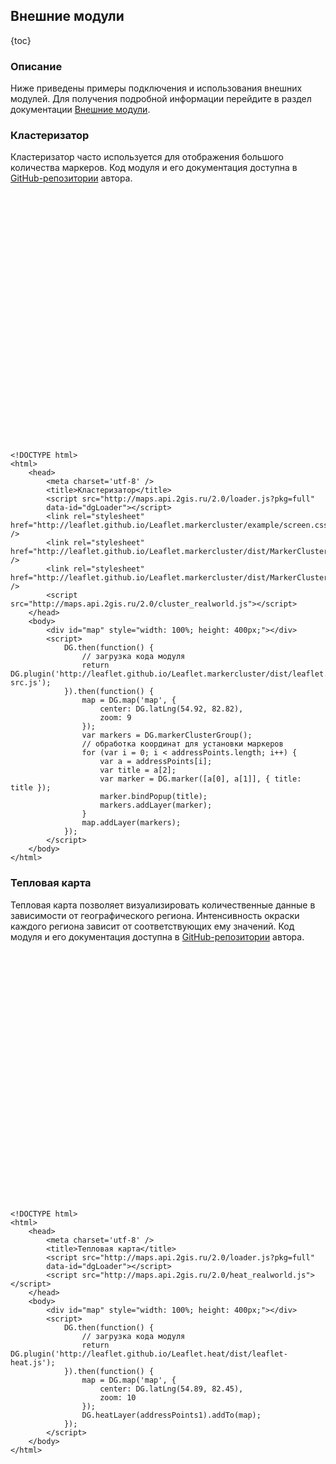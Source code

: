 ## Внешние модули

{toc}

### Описание

Ниже приведены примеры подключения и использования внешних модулей. Для получения подробной информации перейдите в раздел документации <a href="/doc/2.0/maps/manual/external-modules">Внешние модули</a>.

### Кластеризатор

Кластеризатор часто используется для отображения большого количества маркеров. Код модуля и его документация доступна в <a href="https://github.com/Leaflet/Leaflet.markercluster" target="_blank">GitHub-репозитории</a> автора.

<script src="http://maps.api.2gis.ru/2.0/loader.js?pkg=full"
data-id="dgLoader"></script>
<link rel="stylesheet" href="http://leaflet.github.io/Leaflet.markercluster/example/screen.css" />
<link rel="stylesheet" href="http://leaflet.github.io/Leaflet.markercluster/dist/MarkerCluster.css" />
<link rel="stylesheet" href="http://leaflet.github.io/Leaflet.markercluster/dist/MarkerCluster.Default.css" />
<script src="http://maps.api.2gis.ru/2.0/cluster_realworld.js"></script>
<div id="map" style="width: 100%; height: 400px;"></div>
<script>
    DG.then(function() {
        // загрузка кода модуля
        return DG.plugin('http://leaflet.github.io/Leaflet.markercluster/dist/leaflet.markercluster-src.js');
    }).then(function() {
        map = DG.map('map', {
            center: DG.latLng(54.92, 82.82),
            zoom: 9
        });
        var markers = DG.markerClusterGroup();
        for (var i = 0; i < addressPoints.length; i++) {
            var a = addressPoints[i];
            var title = a[2];
            var marker = DG.marker([a[0], a[1]], { title: title });
            marker.bindPopup(title);
            markers.addLayer(marker);
        }
        map.addLayer(markers);
    });
</script>

    <!DOCTYPE html>
    <html>
        <head>
            <meta charset='utf-8' />
            <title>Кластеризатор</title>
            <script src="http://maps.api.2gis.ru/2.0/loader.js?pkg=full"
            data-id="dgLoader"></script>
            <link rel="stylesheet" href="http://leaflet.github.io/Leaflet.markercluster/example/screen.css" />
            <link rel="stylesheet" href="http://leaflet.github.io/Leaflet.markercluster/dist/MarkerCluster.css" />
            <link rel="stylesheet" href="http://leaflet.github.io/Leaflet.markercluster/dist/MarkerCluster.Default.css" />
            <script src="http://maps.api.2gis.ru/2.0/cluster_realworld.js"></script>
        </head>
        <body>
            <div id="map" style="width: 100%; height: 400px;"></div>
            <script>
                DG.then(function() {
                    // загрузка кода модуля
                    return DG.plugin('http://leaflet.github.io/Leaflet.markercluster/dist/leaflet.markercluster-src.js');
                }).then(function() {
                    map = DG.map('map', {
                        center: DG.latLng(54.92, 82.82),
                        zoom: 9
                    });
                    var markers = DG.markerClusterGroup();
                    // обработка координат для установки маркеров
                    for (var i = 0; i < addressPoints.length; i++) {
                        var a = addressPoints[i];
                        var title = a[2];
                        var marker = DG.marker([a[0], a[1]], { title: title });
                        marker.bindPopup(title);
                        markers.addLayer(marker);
                    }
                    map.addLayer(markers);
                });
            </script>
        </body>
    </html>


### Тепловая карта

Тепловая карта позволяет визуализировать количественные данные в зависимости от географического региона. Интенсивность окраски каждого региона зависит от соответствующих ему значений. Код модуля и его документация доступна в <a href="https://github.com/Leaflet/Leaflet.heat" target="_blank">GitHub-репозитории</a> автора.

<script src="http://maps.api.2gis.ru/2.0/heat_realworld.js"></script>
<div id="map1" style="width: 100%; height: 400px;"></div>
<script>
    DG.then(function() {
        // загрузка кода модуля
        return DG.plugin('http://leaflet.github.io/Leaflet.heat/dist/leaflet-heat.js');
    }).then(function() {
        map = DG.map('map1', {
            center: DG.latLng(54.89, 82.45),
            zoom: 10
        });
        DG.heatLayer(addressPoints1).addTo(map);
    });
</script>

    <!DOCTYPE html>
    <html>
        <head>
            <meta charset='utf-8' />
            <title>Тепловая карта</title>
            <script src="http://maps.api.2gis.ru/2.0/loader.js?pkg=full"
            data-id="dgLoader"></script>
            <script src="http://maps.api.2gis.ru/2.0/heat_realworld.js"></script>
        </head>
        <body>
            <div id="map" style="width: 100%; height: 400px;"></div>
            <script>
                DG.then(function() {
                    // загрузка кода модуля
                    return DG.plugin('http://leaflet.github.io/Leaflet.heat/dist/leaflet-heat.js');
                }).then(function() {
                    map = DG.map('map', {
                        center: DG.latLng(54.89, 82.45),
                        zoom: 10
                    });
                    DG.heatLayer(addressPoints1).addTo(map);
                });
            </script>
        </body>
    </html>